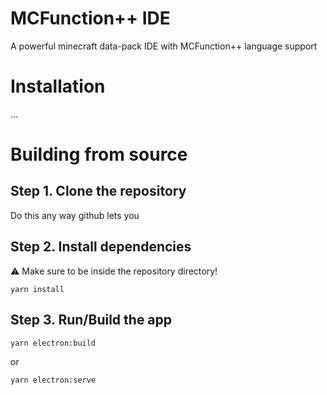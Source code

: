 # MCFunction++ IDE

A powerful minecraft data-pack IDE with MCFunction++ language support

# Installation

...

# Building from source

## Step 1. Clone the repository

Do this any way github lets you

## Step 2. Install dependencies

⚠️ Make sure to be inside the repository directory!

```
yarn install
```

## Step 3. Run/Build the app

```
yarn electron:build
```
or
```
yarn electron:serve
```
